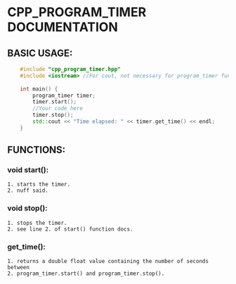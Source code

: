 # CPP_PROGRAM_TIMER DOCUMENTATION

## BASIC USAGE:
```c++
	#include "cpp_program_timer.hpp"
	#include <iostream> //For cout, not necessary for program_timer function.
	
	int main() {
		program_timer timer;
		timer.start();
		//Your code here
		timer.stop();
		std::cout << "Time elapsed: " << timer.get_time() << endl;
	}
```

## FUNCTIONS:
### void start():
	1. starts the timer.
	2. nuff said.
### void stop():
	1. stops the timer.
	2. see line 2. of start() function docs.
### get_time():
	1. returns a double float value containing the number of seconds between
	2. program_timer.start() and program_timer.stop().
